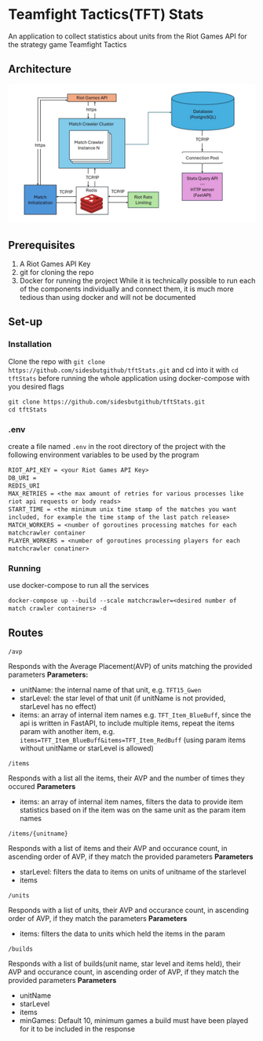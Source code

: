 # Teamfight Tactics(TFT) Stats
An application to collect statistics about units from the Riot Games API for the strategy game Teamfight Tactics

## Architecture
![Image showcasing project architecture](architectureDiagram.jpg)


## Prerequisites
1. A Riot Games API Key
2. git for cloning the repo
3. Docker for running the project
While it is technically possible to run each of the components individually and connect them, it is much more tedious than using docker and will not be documented

## Set-up

### Installation
Clone the repo with `git clone https://github.com/sidesbutgithub/tftStats.git` and cd into it with `cd tftStats` before running the whole application using docker-compose with you desired flags
```
git clone https://github.com/sidesbutgithub/tftStats.git
cd tftStats
```
### .env
create a file named `.env` in the root directory of the project with the following environment variables to be used by the program
```
RIOT_API_KEY = <your Riot Games API Key>
DB_URI = 
REDIS_URI
MAX_RETRIES = <the max amount of retries for various processes like riot api requests or body reads>
START_TIME = <the minimum unix time stamp of the matches you want included, for example the time stamp of the last patch release>
MATCH_WORKERS = <number of goroutines processing matches for each matchcrawler container
PLAYER_WORKERS = <number of goroutines processing players for each matchcrawler conatiner>
```
### Running
use docker-compose to run all the services
```
docker-compose up --build --scale matchcrawler=<desired number of match crawler containers> -d
```

## Routes
```
/avp
```
Responds with the Average Placement(AVP) of units matching the provided parameters
**Parameters:**
- unitName: the internal name of that unit, e.g. `TFT15_Gwen`
- starLevel: the star level of that unit (if unitName is not provided, starLevel has no effect)
- items: an array of internal item names e.g. `TFT_Item_BlueBuff`, since the api is written in FastAPI, to include multiple items, repeat the items param with another item, e.g. `items=TFT_Item_BlueBuff&items=TFT_Item_RedBuff` (using param items without unitName or starLevel is allowed)
```
/items
```
Responds with a list all the items, their AVP and the number of times they occured
**Parameters**
- items: an array of internal item names, filters the data to provide item statistics based on if the item was on the same unit as the param item names
```
/items/{unitname}
```
Responds with a list of items and their AVP and occurance count, in ascending order of AVP, if they match the provided parameters
**Parameters**
- starLevel: filters the data to items on units of unitname of the starlevel
- items
```
/units
```
Responds with a list of units, their AVP and occurance count, in ascending order of AVP, if they match the parameters
**Parameters**
- items: filters the data to units which held the items in the param
```
/builds
```
Responds with a list of builds(unit name, star level and items held), their AVP and occurance count, in ascending order of AVP, if they match the provided parameters
**Parameters**
- unitName
- starLevel
- items
- minGames: Default 10, minimum games a build must have been played for it to be included in the response
